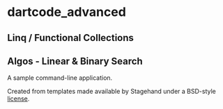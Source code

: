 # dartcode_advanced

## Linq / Functional Collections

## Algos - Linear & Binary Search



A sample command-line application.

Created from templates made available by Stagehand under a BSD-style
[license](https://github.com/dart-lang/stagehand/blob/master/LICENSE).
